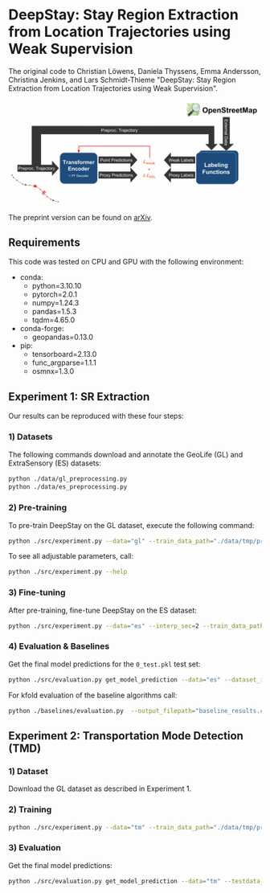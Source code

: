 # DeepStay: Stay Region Extraction from Location Trajectories using Weak Supervision

The original code to Christian Löwens, Daniela Thyssens, Emma Andersson, Christina Jenkins, and Lars Schmidt-Thieme "DeepStay: Stay Region Extraction from Location Trajectories using Weak Supervision".

![](./overview.png)

The preprint version can be found on [arXiv](http://arxiv.org/abs/2306.06068).

## Requirements

This code was tested on CPU and GPU with the following environment:
- conda:
    - python=3.10.10
    - pytorch=2.0.1
    - numpy=1.24.3
    - pandas=1.5.3
    - tqdm=4.65.0
- conda-forge:
    - geopandas=0.13.0
- pip:
    - tensorboard=2.13.0
    - func_argparse=1.1.1
    - osmnx=1.3.0

## Experiment 1: SR Extraction
Our results can be reproduced with these four steps:
### 1) Datasets
The following commands download and annotate the GeoLife (GL) and ExtraSensory (ES) datasets:
```bash
python ./data/gl_preprocessing.py
python ./data/es_preprocessing.py
```

### 2) Pre-training
To pre-train DeepStay on the GL dataset, execute the following command:
```bash
python ./src/experiment.py --data="gl" --train_data_path="./data/tmp/preprocessed/gl.pkl"
```
To see all adjustable parameters, call:
```bash
python ./src/experiment.py --help
```
### 3) Fine-tuning
After pre-training, fine-tune DeepStay on the ES dataset:
```bash
python ./src/experiment.py --data="es" --interp_sec=2 --train_data_path="./data/tmp/preprocessed/es_kfold/0_train.pkl" --pretrained_model_path="./trained_models/<PRETRAINED-MODEL-FILENAME>" --no-use_trained_decoder
```

### 4) Evaluation & Baselines
Get the final model predictions for the `0_test.pkl` test set:
```bash
python ./src/evaluation.py get_model_prediction --data="es" --dataset_interp_sec=2 --testdata_filepath="./data/tmp/preprocessed/es_kfold/0_test.pkl" --model_path="./trained_models/<FINETUNED-MODEL-FILENAME>" --output_filepath="<OUTPUT_FILEPATH>"
```

For kfold evaluation of the baseline algorithms call:
```bash
python ./baselines/evaluation.py  --output_filepath="baseline_results.csv"
```

## Experiment 2: Transportation Mode Detection (TMD)
### 1) Dataset
Download the GL dataset as described in Experiment 1.

### 2) Training
```bash
python ./src/experiment.py --data="tm" --train_data_path="./data/tmp/preprocessed/gl.pkl" --val_frac=0 --test_k=0
```

### 3) Evaluation
Get the final model predictions:
```bash
python ./src/evaluation.py get_model_prediction --data="tm" --testdata_filepath="./data/tmp/preprocessed/gl.pkl" --model_path="./trained_models/<TMD-MODEL-FILENAME>" --output_filepath="<OUTPUT_FILEPATH>" --tm_test_k=0
```
